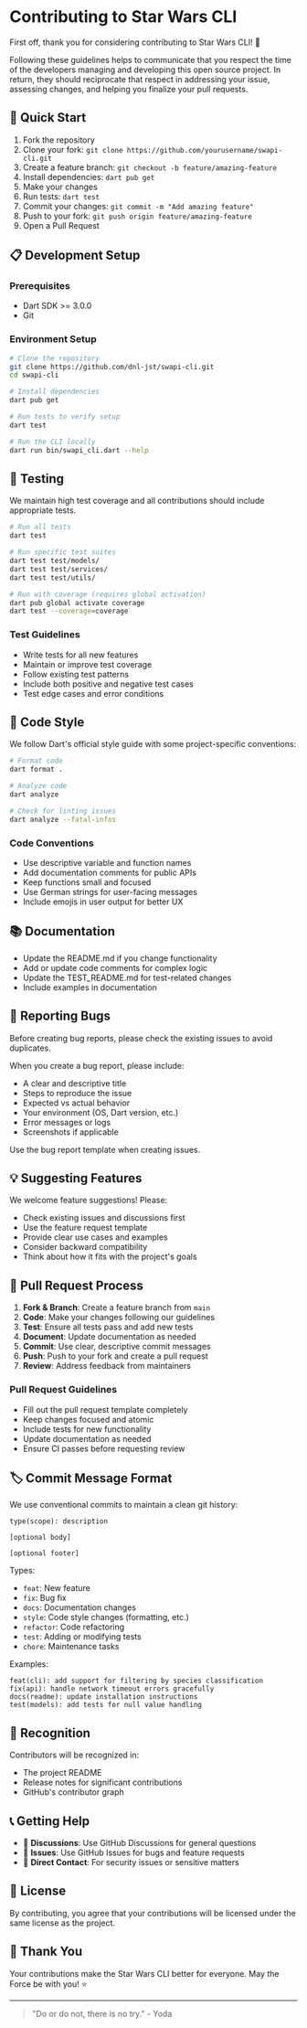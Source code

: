 # Contributing to Star Wars CLI

First off, thank you for considering contributing to Star Wars CLI! 🌟 

Following these guidelines helps to communicate that you respect the time of the developers managing and developing this open source project. In return, they should reciprocate that respect in addressing your issue, assessing changes, and helping you finalize your pull requests.

## 🚀 Quick Start

1. Fork the repository
2. Clone your fork: `git clone https://github.com/yourusername/swapi-cli.git`
3. Create a feature branch: `git checkout -b feature/amazing-feature`
4. Install dependencies: `dart pub get`
5. Make your changes
6. Run tests: `dart test`
7. Commit your changes: `git commit -m "Add amazing feature"`
8. Push to your fork: `git push origin feature/amazing-feature`
9. Open a Pull Request

## 📋 Development Setup

### Prerequisites
- Dart SDK >= 3.0.0
- Git

### Environment Setup
```bash
# Clone the repository
git clone https://github.com/dnl-jst/swapi-cli.git
cd swapi-cli

# Install dependencies
dart pub get

# Run tests to verify setup
dart test

# Run the CLI locally
dart run bin/swapi_cli.dart --help
```

## 🧪 Testing

We maintain high test coverage and all contributions should include appropriate tests.

```bash
# Run all tests
dart test

# Run specific test suites
dart test test/models/
dart test test/services/
dart test test/utils/

# Run with coverage (requires global activation)
dart pub global activate coverage
dart test --coverage=coverage
```

### Test Guidelines
- Write tests for all new features
- Maintain or improve test coverage
- Follow existing test patterns
- Include both positive and negative test cases
- Test edge cases and error conditions

## 🎨 Code Style

We follow Dart's official style guide with some project-specific conventions:

```bash
# Format code
dart format .

# Analyze code
dart analyze

# Check for linting issues
dart analyze --fatal-infos
```

### Code Conventions
- Use descriptive variable and function names
- Add documentation comments for public APIs
- Keep functions small and focused
- Use German strings for user-facing messages
- Include emojis in user output for better UX

## 📚 Documentation

- Update the README.md if you change functionality
- Add or update code comments for complex logic
- Update the TEST_README.md for test-related changes
- Include examples in documentation

## 🐛 Reporting Bugs

Before creating bug reports, please check the existing issues to avoid duplicates.

When you create a bug report, please include:
- A clear and descriptive title
- Steps to reproduce the issue
- Expected vs actual behavior
- Your environment (OS, Dart version, etc.)
- Error messages or logs
- Screenshots if applicable

Use the bug report template when creating issues.

## 💡 Suggesting Features

We welcome feature suggestions! Please:
- Check existing issues and discussions first
- Use the feature request template
- Provide clear use cases and examples
- Consider backward compatibility
- Think about how it fits with the project's goals

## 🔄 Pull Request Process

1. **Fork & Branch**: Create a feature branch from `main`
2. **Code**: Make your changes following our guidelines
3. **Test**: Ensure all tests pass and add new tests
4. **Document**: Update documentation as needed
5. **Commit**: Use clear, descriptive commit messages
6. **Push**: Push to your fork and create a pull request
7. **Review**: Address feedback from maintainers

### Pull Request Guidelines
- Fill out the pull request template completely
- Keep changes focused and atomic
- Include tests for new functionality
- Update documentation as needed
- Ensure CI passes before requesting review

## 🏷️ Commit Message Format

We use conventional commits to maintain a clean git history:

```
type(scope): description

[optional body]

[optional footer]
```

Types:
- `feat`: New feature
- `fix`: Bug fix
- `docs`: Documentation changes
- `style`: Code style changes (formatting, etc.)
- `refactor`: Code refactoring
- `test`: Adding or modifying tests
- `chore`: Maintenance tasks

Examples:
```
feat(cli): add support for filtering by species classification
fix(api): handle network timeout errors gracefully
docs(readme): update installation instructions
test(models): add tests for null value handling
```

## 🌟 Recognition

Contributors will be recognized in:
- The project README
- Release notes for significant contributions
- GitHub's contributor graph

## 📞 Getting Help

- 💬 **Discussions**: Use GitHub Discussions for general questions
- 🐛 **Issues**: Use GitHub Issues for bugs and feature requests
- 📧 **Direct Contact**: For security issues or sensitive matters

## 📄 License

By contributing, you agree that your contributions will be licensed under the same license as the project.

## 🙏 Thank You

Your contributions make the Star Wars CLI better for everyone. May the Force be with you! ⭐

---

> "Do or do not, there is no try." - Yoda
